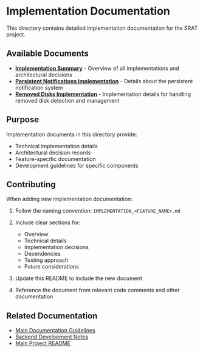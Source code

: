# Implementation Documentation

This directory contains detailed implementation documentation for the SRAT project.

## Available Documents

- **[Implementation Summary](IMPLEMENTATION_SUMMARY.md)** - Overview of all implementations and architectural decisions
- **[Persistent Notifications Implementation](IMPLEMENTATION_PERSISTENT_NOTIFICATIONS.md)** - Details about the persistent notification system
- **[Removed Disks Implementation](IMPLEMENTATION_REMOVED_DISKS.md)** - Implementation details for handling removed disk detection and management

## Purpose

Implementation documents in this directory provide:

- Technical implementation details
- Architectural decision records
- Feature-specific documentation
- Development guidelines for specific components

## Contributing

When adding new implementation documentation:

1. Follow the naming convention: `IMPLEMENTATION_<FEATURE_NAME>.md`
2. Include clear sections for:
   - Overview
   - Technical details
   - Implementation decisions
   - Dependencies
   - Testing approach
   - Future considerations

3. Update this README to include the new document
4. Reference the document from relevant code comments and other documentation

## Related Documentation

- [Main Documentation Guidelines](../DOCUMENTATION_GUIDELINES.md)
- [Backend Development Notes](../../backend/NOTES.md)
- [Main Project README](../../README.md)
